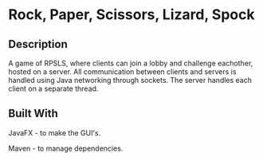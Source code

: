 # Rock, Paper, Scissors, Lizard, Spock

## Description
A game of RPSLS, where clients can join a lobby and challenge eachother, hosted on a server. All communication between clients and servers
is handled using Java networking through sockets. The server handles each client on a separate thread.

## Built With
JavaFX - to make the GUI's.

Maven - to manage dependencies.

